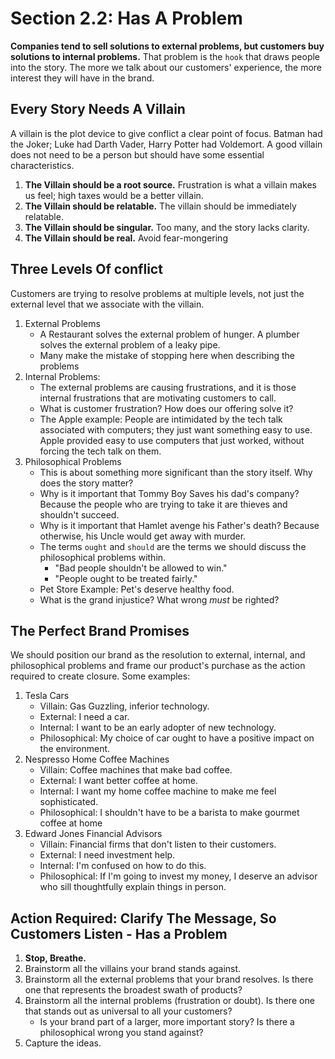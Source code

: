 # Section 2.2: Has A Problem

**Companies tend to sell solutions to external problems, but customers buy solutions to internal problems.**  That problem is the `hook` that draws people into the story.  The more we talk about our customers' experience, the more interest they will have in the brand.

## Every Story Needs A Villain

A villain is the plot device to give conflict a clear point of focus.  Batman had the Joker; Luke had Darth Vader, Harry Potter had Voldemort. A good villain does not need to be a person but should have some essential characteristics.

1. **The Villain should be a root source.** Frustration is what a villain makes us feel; high taxes would be a better villain.
2. **The Villain should be relatable.** The villain should be immediately relatable.
3. **The Villain should be singular.** Too many, and the story lacks clarity.
4. **The Villain should be real.** Avoid fear-mongering

## Three Levels Of conflict

Customers are trying to resolve problems at multiple levels, not just the external level that we associate with the villain.

1. External Problems
    - A Restaurant solves the external problem of hunger.  A plumber solves the external problem of a leaky pipe.
    - Many make the mistake of stopping here when describing the problems
2. Internal Problems:
    - The external problems are causing frustrations, and it is those internal frustrations that are motivating customers to call.
    - What is customer frustration?  How does our offering solve it?
    - The Apple example: People are intimidated by the tech talk associated with computers; they just want something easy to use. Apple provided easy to use computers that just worked, without forcing the tech talk on them.
3. Philosophical Problems
    - This is about something more significant than the story itself.  Why does the story matter?
    - Why is it important that Tommy Boy Saves his dad's company?  Because the people who are trying to take it are thieves and shouldn't succeed.
    - Why is it important that Hamlet avenge his Father's death?  Because otherwise, his Uncle would get away with murder.
    - The terms `ought` and `should` are the terms we should discuss the philosophical problems within. 
        - "Bad people shouldn't be allowed to win."
        - "People ought to be treated fairly."
    - Pet Store Example: Pet's deserve healthy food.
    - What is the grand injustice? What wrong *must* be righted?

## The Perfect Brand Promises

We should position our brand as the resolution to external, internal, and philosophical problems and frame our product's purchase as the action required to create closure.  Some examples:

1. Tesla Cars
    - Villain: Gas Guzzling, inferior technology.
    - External: I need a car.
    - Internal: I want to be an early adopter of new technology.
    - Philosophical: My choice of car ought to have a positive impact on the environment.
2. Nespresso Home Coffee Machines
    - Villain: Coffee machines that make bad coffee.
    - External: I want better coffee at home.
    - Internal: I want my home coffee machine to make me feel sophisticated.
    - Philosophical: I shouldn't have to be a barista to make gourmet coffee at home
3. Edward Jones Financial Advisors
    - Villain: Financial firms that don't listen to their customers.
    - External: I need investment help.
    - Internal: I'm confused on how to do this.
    - Philosophical: If I'm going to invest my money, I deserve an advisor who sill thoughtfully explain things in person.

## Action Required: Clarify The Message, So Customers Listen - Has a Problem

1. **Stop, Breathe.**
2. Brainstorm all the villains your brand stands against.
3. Brainstorm all the external problems that your brand resolves.  Is there one that represents the broadest swath of products?
4. Brainstorm all the internal problems (frustration or doubt).  Is there one that stands out as universal to all your customers?
   - Is your brand part of a larger, more important story?  Is there a philosophical wrong you stand against?
5. Capture the ideas.
